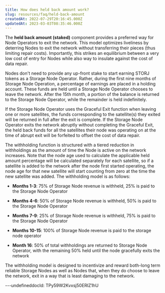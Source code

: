 ```yaml
---
title: How does held back amount work?
slug: resources/faq/held-back-amount
createdAt: 2022-07-29T20:16:45.000Z
updatedAt: 2023-03-03T08:35:46.000Z
---
```


The **held back amount (staked)** component provides a preferred way for Node Operators to exit the network.  This model optimizes liveliness by deterring Nodes to exit the network without transferring their pieces (thus limiting repair costs). Importantly, this strikes an equilibrium between a very low cost of entry for Nodes while also way to insulate against the cost of data repair.

Nodes don't need to provide any up-front stake to start earning STORJ tokens as a Storage Node Operator. Rather, during the first nine months of Storage Node Operation, a percentage of earnings are placed in a holding account. These funds are held until a Storage Node Operator chooses to leave the network. After the 15th month, a portion of the balance is returned to the Storage Node Operator, while the remainder is held indefinitely.

If the Storage Node Operator uses the Graceful Exit function when leaving one or more satellites, the funds corresponding to the satellite(s) they exited will be returned in full after the exit is complete. If the Storage Node Operator exits the network abruptly without completing the Graceful Exit, the held back funds for all the satellites their node was operating on at the time of abrupt exit will be forfeited to offset the cost of data repair.

The withholding function is structured with a tiered reduction in withholdings as the amount of time the Node is active on the network increases. Note that the node age used to calculate the applicable held amount percentage will be calculated separately for each satellite, so if a satellite is added to the network after the node first started operating, the node age for that new satellite will start counting from zero at the time the new satellite was added. The withholding model is as follows:

*   **Months 1-3**: 75% of Storage Node revenue is withheld, 25% is paid to the Storage Node Operator

*   **Months 4-6**: 50% of Storage Node revenue is withheld, 50% is paid to the Storage Node Operator

*   **Months 7-9**: 25% of Storage Node revenue is withheld, 75% is paid to the Storage Node Operator

*   **Months 10-15**: 100% of Storage Node revenue is paid to the storage node operator

*   **Month 16**: 50% of total withholdings are returned to Storage Node Operator, with the remaining 50% held until the node gracefully exits the network

The withholding model is designed to incentivize and reward both-long term reliable Storage Nodes as well as Nodes that, when they do choose to leave the network, exit in a way that is least damaging to the network.

---undefineddocId: TPy59W2Kvxsj50ERIZ1hU
